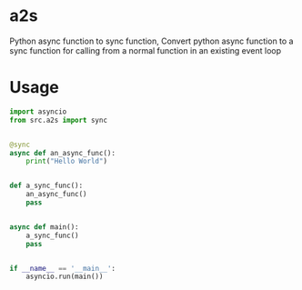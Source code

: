 # a2s

Python async function to sync function, Convert python async function to a sync function for calling from a normal
function in an existing event loop

# Usage

```python
import asyncio
from src.a2s import sync


@sync
async def an_async_func():
    print("Hello World")


def a_sync_func():
    an_async_func()
    pass


async def main():
    a_sync_func()
    pass


if __name__ == '__main__':
    asyncio.run(main())
```